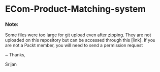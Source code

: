 # ECom-Product-Matching-system

### Note:
<p> Some files were too large for git upload even after zipping. They are not uploaded on this repository but can be accessed through this [link]<https://packtservices-my.sharepoint.com/personal/srijan_packt_com/_layouts/15/onedrive.aspx?id=%2Fpersonal%2Fsrijan%5Fpackt%5Fcom%2FDocuments%2Ftitle%2Dmatching&view=0>. 
If you are not a Packt member, you will need to send a permission request
</p>
~ Thanks,
<p>Srijan</p>
